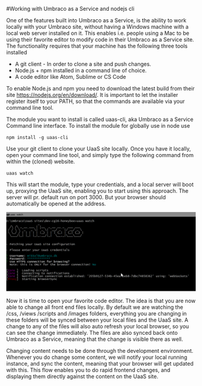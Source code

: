 #Working with Umbraco as a Service and nodejs cli

One of the features built into Umbraco as a Service, is the ability to work locally with your Umbraco site, without having a Windows machine with a local web server installed on it. This enables i.e. people using a Mac to be using their favorite editor to modify code in their Umbraco as a Service site. The functionality requires that your machine has the following three tools installed
* A git client - In order to clone a site and push changes.
* Node.js + npm installed in a command line of choice. 
* A code editor like Atom, Sublime or CS Code

To enable Node.js and npm you need to download the latest build from their site https://nodejs.org/en/download/. It is important to let the installer register itself to your PATH, so that the commands are available via your command line tool. 

The module you want to install is called uaas-cli, aka Umbraco as a Service Command line interface.
To install the module for globally use in node use
```
npm install -g uaas-cli
```

Use your git client to clone your UaaS site locally. Once you have it locally, open your command line tool, and simply type the following command from within the (cloned) website.
```
uaas watch
```

This will start the module, type your credentials, and a local server will boot up, proxying the UaaS site, enabling you to start using this approach. The server will pr. default run on port 3000. But your browser should automatically be opened at the address.

![](images/cli-example.png)

Now it is time to open your favorite code editor. The idea is that you are now able to change all front end files locally. By default we are watching the /css, /views /scripts and /images folders, everything you are changing in these folders will be synced between your local files and the UaaS site. A change to any of the files will also auto refresh your local browser, so you can see the change immediately. The files are also synced back onto Umbraco as a Service, meaning that the change is visible there as well.

Changing content needs to be done through the development environment. Whenever you do change some content, we will notify your local running instance, and sync the content, meaning that your browser will get updated with this.
This flow enables you to do rapid frontend changes, and displaying them directly against the content on the UaaS site.